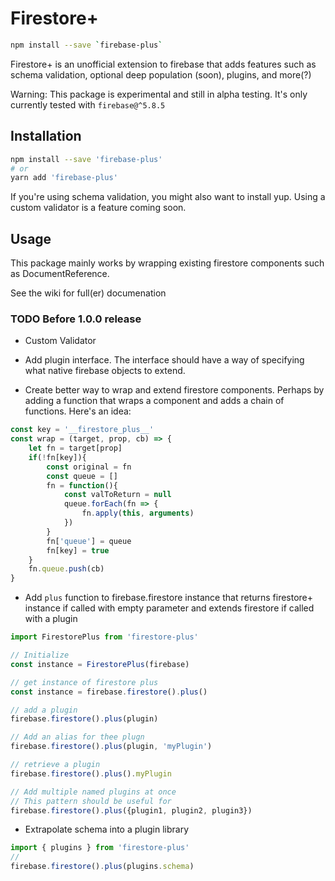 # Firestore+

```bash
npm install --save `firebase-plus`
```

Firestore+ is an unofficial extension to firebase that adds features such as schema validation, optional deep population (soon), plugins, and more(?)

Warning: This package is experimental and still in alpha testing. It's only currently tested with `firebase@^5.8.5`

## Installation

```bash
npm install --save 'firebase-plus'
# or 
yarn add 'firebase-plus'
```

If you're using schema validation, you might also want to install yup.
Using a custom validator is a feature coming soon.

## Usage

This package mainly works by wrapping existing firestore components such as DocumentReference.

See the wiki for full(er) documenation

### TODO Before 1.0.0 release

- Custom Validator

- Add plugin interface. The interface should have a way of specifying what native firebase objects to extend.

- Create better way to wrap and extend firestore components. Perhaps by adding a function that wraps a component and adds a chain of functions. Here's an idea:

```js
const key = '__firestore_plus__'
const wrap = (target, prop, cb) => {
    let fn = target[prop]
    if(!fn[key]){
        const original = fn
        const queue = []
        fn = function(){
            const valToReturn = null
            queue.forEach(fn => {
                fn.apply(this, arguments)
            })
        }
        fn['queue'] = queue
        fn[key] = true
    }
    fn.queue.push(cb)
}
```

- Add `plus` function to firebase.firestore instance that returns firestore+ instance if called with empty parameter and extends firestore if called with a plugin

```js
import FirestorePlus from 'firestore-plus'

// Initialize
const instance = FirestorePlus(firebase)

// get instance of firestore plus
const instance = firebase.firestore().plus()

// add a plugin
firebase.firestore().plus(plugin)

// Add an alias for thee plugn
firebase.firestore().plus(plugin, 'myPlugin')

// retrieve a plugin
firebase.firestore().plus().myPlugin

// Add multiple named plugins at once
// This pattern should be useful for 
firebase.firestore().plus({plugin1, plugin2, plugin3})

```

- Extrapolate schema into a plugin library

```js
import { plugins } from 'firestore-plus'
// 
firebase.firestore().plus(plugins.schema)
```